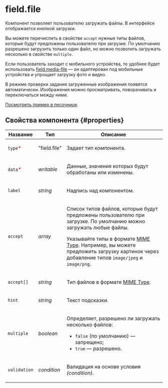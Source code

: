 # field.file

Компонент позволяет пользователю загружать файлы. В интерфейсе отображается кнопкой загрузки.

Вы можете перечислить в свойстве `accept` нужные типы файлов, которые будут предложены пользователю при загрузке. По умолчанию разрешено загрузить только один файл, но можно позволить загружать несколько в свойстве `multiple`.

Если пользователь заходит с мобильного устройства, то удобнее будет использовать [field.media-file](field.media-file.md) — он адаптирован под мобильные устройства и упрощает загрузку фото и видео.

В режиме проверки задания загруженные изображения появятся автоматически. Изображения можно просматривать, поворачивать и переключаться между ними.

[Посмотреть пример в песочнице](https://clck.ru/S667r).

## Свойства компонента {#properties}

| Название                                 | Тип          | Описание                                                                                                                                                                                                                                                                                                                                                           |
| ---------------------------------------- | ------------ | ------------------------------------------------------------------------------------------------------------------------------------------------------------------------------------------------------------------------------------------------------------------------------------------------------------------------------------------------------------------ |
| `type`<span style="color: red">\*</span> | "field.file" | <p>Задает тип компонента.</p>                                                                                                                                                                                                                                                                                                                                      |
| `data`<span style="color: red">\*</span> | _writable_   | <p>Данные, значения которых будут обработаны или изменены.</p>                                                                                                                                                                                                                                                                                                     |
| `label`                                  | _string_     | <p>Надпись над компонентом.</p>                                                                                                                                                                                                                                                                                                                                    |
| `accept`                                 | _array_      | <p>Список типов файлов, которые будут предложены пользователю при загрузке. По умолчанию можно загружать любые файлы.</p><p>Указывайте типы в формате <a href="https://developer.mozilla.org/en-US/docs/Web/HTTP/Basics_of_HTTP/MIME_types">MIME Type</a>. Например, вы можете предложить загрузку картинок через добавление типов `image/jpeg` и `image/png`.</p> |
| `accept[]`                               | _string_     | <p>Тип файлов в формате <a href="https://developer.mozilla.org/en-US/docs/Web/HTTP/Basics_of_HTTP/MIME_types">MIME Type</a>.</p>                                                                                                                                                                                                                                   |
| `hint`                                   | _string_     | <p>Текст подсказки.</p>                                                                                                                                                                                                                                                                                                                                            |
| `multiple`                               | _boolean_    | <p>Определяет, разрешено ли загружать несколько файлов:</p><ul><li>`false` (по умолчанию) — запрещено;</li><li>`true` — разрешено.</li></ul>                                                                                                                                                                                                                       |
| `validation`                             | _condition_  | <p>Валидация на основе условия <em>(condition)</em>.</p>                                                                                                                                                                                                                                                                                                           |
